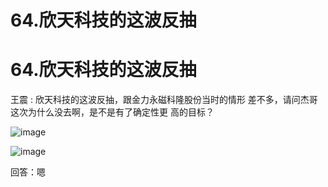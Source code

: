 # 64.欣天科技的这波反抽

# 64.欣天科技的这波反抽

王震 : 欣天科技的这波反抽，跟金力永磁科隆股份当时的情形 差不多，请问杰哥这次为什么没去啊，是不是有了确定性更 高的目标？

![image](img/Image_041.png)

![image](img/Image_042.png)

回答：嗯